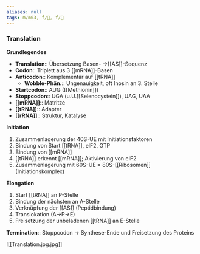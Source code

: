 ```yaml
---
aliases: null
tags: m/m03, f/🧪, f/🧬
---
```

### Translation
**Grundlegendes**

- **Translation**:: Übersetzung Basen- →[[AS]]-Sequenz
- **Codon**:: Triplett aus 3 [[mRNA]]-Basen
- **Anticodon**:: Komplementär auf [[tRNA]]
    - **Wobble-Phän.**:: Ungenauigkeit, oft Inosin an 3. Stelle
- **Startcodon**:: AUG ([[Methionin]])
- **Stoppcodon**:: UGA (u.U.[[Selenocystein]]), UAG, UAA
- **[[mRNA]]**:: Matritze
- **[[tRNA]]**:: Adapter
- **[[rRNA]]**:: Struktur, Katalyse

**Initiation**

1. Zusammenlagerung der 40S-UE mit Initiationsfaktoren
2. Bindung von Start [[tRNA]], eIF2, GTP
3. Bindung von [[mRNA]]
4. [[tRNA]] erkennt [[mRNA]]; Aktivierung von eIF2
5. Zusammenlagerung mit 60S-UE = 80S-[[Ribosomen]] (Initiationskomplex)

**Elongation**

1. Start [[tRNA]] an P-Stelle
2. Bindung der nächsten an A-Stelle
3. Verknüpfung der [[AS]] (Peptidbindung)
4. Translokation (A→P→E)
5. Freisetzung der unbeladenen [[tRNA]] an E-Stelle

**Termination**:: Stoppcodon → Synthese-Ende und Freisetzung des Proteins


![[Translation.jpg.jpg]]

